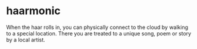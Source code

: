 # haarmonic
When the haar rolls in, you can physically connect to the cloud by walking to a special location. There you are treated to a unique song, poem or story by a local artist.
